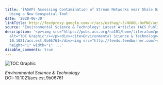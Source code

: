 ```yaml
---
title: '[ASAP] Assessing Contamination of Stream Networks near Shale Gas Development
  Using a New Geospatial Tool'
date: '2020-06-30'
linkTitle: http://feedproxy.google.com/~r/acs/esthag/~3/HXHGL-0xPN8/acs.est.9b06761
source: 'Environmental Science & Technology: Latest Articles (ACS Publications)'
description: '<p><img src="https://pubs.acs.org/na101/home/literatum/publisher/achs/journals/content/esthag/0/esthag.ahead-of-print/acs.est.9b06761/20200630/images/medium/es9b06761_0004.gif"
  alt="TOC Graphic"/></p><div><cite>Environmental Science & Technology</cite></div><div>DOI:
  10.1021/acs.est.9b06761</div><img src="http://feeds.feedburner.com/~r/acs/esthag/~4/HXHGL-0xPN8"
  height="1" width="1" ...'
disable_comments: true
---
```

<p><img src="https://pubs.acs.org/na101/home/literatum/publisher/achs/journals/content/esthag/0/esthag.ahead-of-print/acs.est.9b06761/20200630/images/medium/es9b06761_0004.gif" alt="TOC Graphic"/></p><div><cite>Environmental Science & Technology</cite></div><div>DOI: 10.1021/acs.est.9b06761</div><img src="http://feeds.feedburner.com/~r/acs/esthag/~4/HXHGL-0xPN8" height="1" width="1" ...